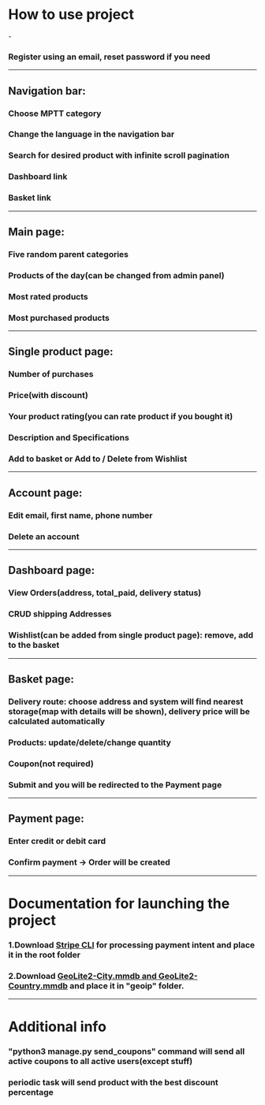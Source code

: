 <h1>How to use project</h1>
- <h3>Register using an email, reset password if you need</h3>
<hr>
<h2>Navigation bar:</h2>
<h3>Choose MPTT category</h3>
<h3>Change the language in the navigation bar</h3>
<h3>Search for desired product with infinite scroll pagination</h3>
<h3>Dashboard link</h3>
<h3>Basket link</h3>

<hr>
<h2>Main page:</h2>
<h3>Five random parent categories</h3>
<h3>Products of the day(can be changed from admin panel)</h3>
<h3>Most rated products</h3>
<h3>Most purchased products</h3>
<hr>

<h2>Single product page:</h2>
<h3>Number of purchases</h3>
<h3>Price(with discount)</h3>
<h3>Your product rating(you can rate product if you bought it)</h3>
<h3>Description and Specifications</h3>
<h3>Add to basket or Add to / Delete from Wishlist </h3>

<hr>
<h2>Account page:</h2>
<h3>Edit email, first name, phone number</h3>
<h3>Delete an account</h3>

<hr>
<h2>Dashboard page:</h2>
<h3>View Orders(address, total_paid, delivery status)</h3>
<h3>CRUD shipping Addresses</h3>
<h3>Wishlist(can be added from single product page): remove, add to the basket</h3>
<hr>

<h2>Basket page:</h2>
<h3>Delivery route: choose address and system will find nearest storage(map with details will be shown), delivery price will be calculated automatically</h3>
<h3>Products: update/delete/change quantity</h3>
<h3>Coupon(not required)</h3>
<h3>Submit and you will be redirected to the Payment page</h3>
<hr>

<h2>Payment page:</h2>
<h3>Enter credit or debit card</h3>
<h3>Confirm payment -> Order will be created </h3>
<hr>

<h1>Documentation for launching the project</h1>
<h3>1.Download <a href="https://stripe.com/docs/stripe-cli">Stripe CLI</a> for processing payment intent and place it in the root folder</h3>
<h3>2.Download <a href="https://dev.maxmind.com/geoip/geolite2-free-geolocation-data?lang=en">GeoLite2-City.mmdb and GeoLite2-Country.mmdb</a> and place it in "geoip" folder.</h3>

<hr>
<h1>Additional info</h1>
<h3>"python3 manage.py send_coupons" command will send all active coupons to all active users(except stuff)</h3>
<h3>periodic task will send product with the best discount percentage</h3>
